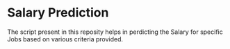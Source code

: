 # Salary Prediction
The script present in this reposity helps in perdicting the Salary for specific Jobs based on various criteria provided.

